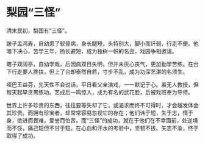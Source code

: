 # 梨园“三怪”

清末民初，梨国有“三怪”。 

跛子孟鸿寿，自幼患了软骨病，身长腿短，头特别大，脚小而纤弱，行走不便。他暗下决心，苦学三年，扬长避短，成为独树一帜的名丑，戏园争相邀请。 

瞎子双阔亭，自幼学戏，后因病双目失明，但并未灰心丧气，更加勤学苦练。在台下行走要人搀扶，但上了台却泰然自若，寸步不乱，成为功深艺湛的名须生。 

哑巴王益芬，先天性不会说话，平日看父亲演戏，一一默记于心。虽无人教授，但每天起早贪黑练功。艺成后一鸣惊人，成为有名的武花脸，后被戏班奉为导师。 

世界上许多珍贵的东西，往往要等失却了它，或渴求而终不可得时，才会越发体会其珍贵。而拥有珍宝者，却常常容易忽视它的存在；他们讳于短，失于志，惰于身，欲进而畏难，爱誉而怕苦。而“三怪”的成功，就在于他们在不幸面前，处逆境而不馁，痛己短但不甘于短。在心血和汗水的考验中，坚韧不拔、矢志不渝，终于取得了成功。
 